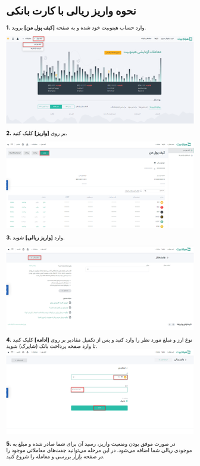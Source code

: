 # نحوه واریز ریالی با کارت بانکی

**1.** وارد حساب هیتوبیت خود شده و به صفحه **[کیف پول من]** بروید.

![photo](How-to-Deposit-Fiat-with-Credit-card1.png)

**2.**  بر روی **[واریز]** کلیک کنید.

![photo](How-to-Deposit-Fiat-with-Credit-card2.png)

**3.**	وارد **[واریز ریالی]** شوید.

![photo](How-to-Deposit-Fiat-with-Credit-card3.png)


**4.** نوع ارز و مبلغ مورد نظر را وارد کنید و پس از تکمیل مقادیر بر روی **[ادامه]** کلیک کنید تا وارد صفحه پرداخت بانک (شاپرک) شوید.
![photo](How-to-Deposit-Fiat-with-Credit-card4.png)


**5.**	در صورت موفق بودن وضعیت واریز، رسید آن برای شما صادر شده و مبلغ به موجودی ریالی شما اضافه می‌شود. در این مرحله می‌توانید جفت‌های معاملاتی موجود را در صفحه [بازار](https://github.com/HitoBitCo/FAQDocs/blob/main/Hitobit-Get-Started/How-to-Use-Convert/How-to-Use-Convert.md) بررسی و معامله را شروع کنید.

